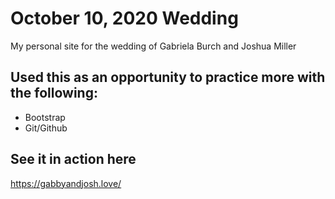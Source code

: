# October 10, 2020 Wedding
My personal site for the wedding of Gabriela Burch and Joshua Miller

## Used this as an opportunity to practice more with the following:
- Bootstrap
- Git/Github

## See it in action here
https://gabbyandjosh.love/

